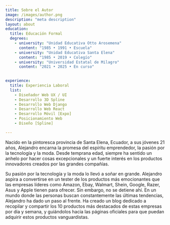 ```yaml
---
title: Sobre el Autor
image: /images/author.png
description: "meta description"
layout: about
education:
  title: Educación Formal
  degrees:
    - university: "Unidad Educativa Otto Arosemena"
      content: "1985 • 1991 • Escuela"
    - university: "Unidad Educativa Santa Elena"
      content: "1985 • 2019 • Colegío"
    - university: "Universidad Estatal de Milagro"
      content: "2021 • 2025 • En curso"
   

experience:
  title: Experiencia Laboral
  list:
    - Diseñador Web UX / UI
    - Desarrollo 3D Spline
    - Desarrollo Web Django
    - Desarrollo Web React 
    - Desarrollo Móvil [Expo]
    - Posicionamiento Web
    - Diseño [Spline]

---
```


Nacido en la pintoresca provincia de Santa Elena, Ecuador, a sus jóvenes 21 años, Alejandro encarna la promesa del espíritu emprendedor, la pasión por la tecnología y la moda. Desde temprana edad, siempre ha sentido un anhelo por hacer cosas excepcionales y un fuerte interés en los productos innovadores creados por las grandes compañías.

Su pasión por la tecnología y la moda lo llevó a soñar en grande. Alejandro aspira a convertirse en un tester de los productos más emocionantes que las empresas líderes como Amazon, Ebay, Walmart, Shein, Google, Razer, Asus y Apple tienen para ofrecer. Sin embargo, no se detiene ahí. En un mundo donde las personas buscan constantemente las últimas tendencias, Alejandro ha dado un paso al frente. Ha creado un blog dedicado a recopilar y compartir los 10 productos más destacados de estas empresas por dia y semana, y guiándolos hacia las páginas oficiales para que puedan adquirir estos productos vanguardistas.
